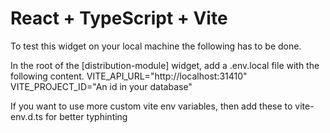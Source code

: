 # React + TypeScript + Vite

To test this widget on your local machine the following has to be done.

In the root of the [distribution-module] widget, add a .env.local file with the following content.
VITE_API_URL="http://localhost:31410"
VITE_PROJECT_ID="An id in your database"

If you want to use more custom vite env variables, then add these to vite-env.d.ts for better typhinting
